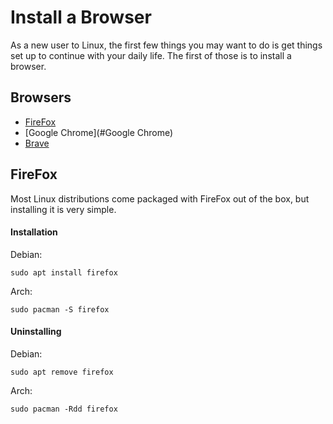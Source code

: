 # Install a Browser

As a new user to Linux, the first few things you may want to do is get things set up to continue with your daily life. The first of those is to install a browser.

## Browsers

- [FireFox](#FireFox)
- [Google Chrome](#Google Chrome)
- [Brave](#Brave)

## FireFox

Most Linux distributions come packaged with FireFox out of the box, but installing it is very simple.


#### Installation

Debian:

``sudo apt install firefox``

Arch:

``sudo pacman -S firefox``

#### Uninstalling

Debian:

``sudo apt remove firefox``

Arch:

``sudo pacman -Rdd firefox``
